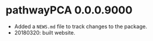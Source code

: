 # pathwayPCA 0.0.0.9000

* Added a `NEWS.md` file to track changes to the package.
* 20180320: built website.


